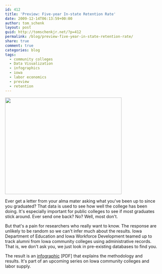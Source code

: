 ```yaml
---
id: 412
title: 'Preview: Five-year In-state Retention Rate'
date: 2009-12-14T06:13:59+00:00
author: tom_schenk
layout: post
guid: http://tomschenkjr.net/?p=412
permalink: /blog/preview-five-year-in-state-retention-rate/
share: true
comment: true
categories: blog 
tags:
  - community colleges
  - Data Visualization
  - infographics
  - iowa
  - labor economics
  - preview
  - retention
---
```

<a href="http://tomschenkjr.net/wordpress/wp-content/uploads/2009/12/five-year-retention-rate.pdf"><img class="aligncenter size-full wp-image-415" title="RetentionRatePreview" src="http://tomschenkjr.net/wordpress/wp-content/uploads/2009/12/retentionratepreview.png" alt="" width="384" height="319" /></a>

Ever get a letter from your alma mater asking what you've been up to since you graduated? That data is used to see how well the college has been doing. It's especially important for public colleges to see if most graduates stick around. Ever send one back? No? Well, most don't.

But that's a pain for researchers who really want to know. The response are unlikely to be random so we can't infer much about the results. Iowa Department of Education and Iowa Workforce Development teamed up to track alumni from Iowa community colleges using administrative records. That is, we don't ask you, we just look in pre-existing databases to find you.

The result is an <a href="http://tomschenkjr.net/wordpress/wp-content/uploads/2009/12/five-year-retention-rate.pdf">infographic</a> [PDF] that explains the methodology and results. It's part of an upcoming series on Iowa community colleges and labor supply.